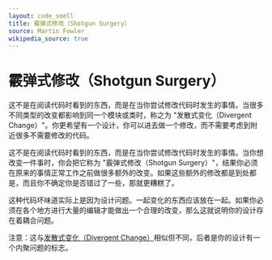 ```yaml
---
layout: code_smell
title: 霰弹式修改（Shotgun Surgery）
source: Martin Fowler
wikipedia_source: true
---
```


# 霰弹式修改（Shotgun Surgery）
这不是在阅读代码时看到的东西，而是在当你尝试修改代码时发生的事情。当很多不同类型的改变都影响到同一个模块或类时，称之为 "发散式变化（Divergent Change）"。你更希望有一个设计，你可以进去做一个修改，而不需要考虑到附近很多不需要修改的代码。

这不是在阅读代码时看到的东西，而是在当你尝试修改代码时发生的事情。当你想改变一件事时，你会把它称为 "霰弹式修改（Shotgun Surgery）"，结果你必须在原来的事情正常工作之前做很多额外的改变。如果这些额外的修改都是到处都是，而且你不确定你是否错过了一些，那就更糟糕了。

这种代码坏味道实际上是因为设计问题。一起变化的东西应该放在一起。如果你必须在各个地方进行大量的编辑才能做出一个合理的改变，那么这就说明你的设计存在着耦合问题。

注意：这与[发散式变化（Divergent Change）](divergent_change.html)相似但不同，后者是你的设计有一个内聚问题的标志。
